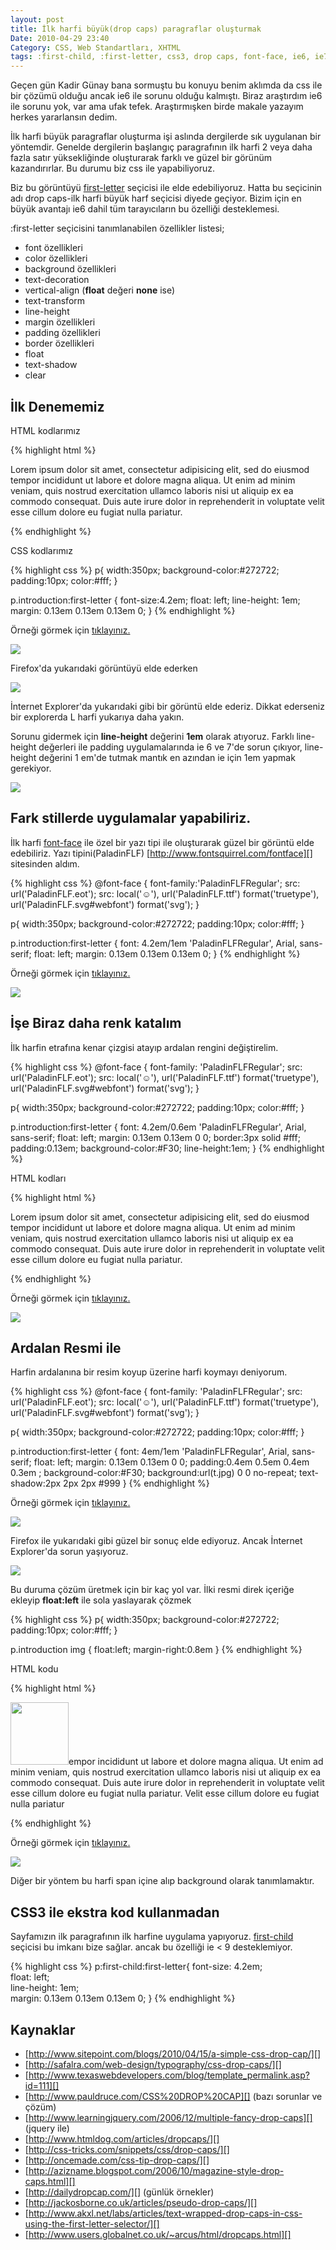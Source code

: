 ```yaml
---
layout: post
title: İlk harfi büyük(drop caps) paragraflar oluşturmak
Date: 2010-04-29 23:40
Category: CSS, Web Standartları, XHTML
tags: :first-child, :first-letter, css3, drop caps, font-face, ie6, ie7, ilk harfi büyük paragraf
---
```


Geçen gün Kadir Günay bana sormuştu bu konuyu benim aklımda da css ile
bir çözümü olduğu ancak ie6 ile sorunu olduğu kalmıştı. Biraz araştırdım
ie6 ile sorunu yok, var ama ufak tefek. Araştırmışken birde makale
yazayım herkes yararlansın dedim.

İlk harfi büyük paragraflar oluşturma işi aslında dergilerde sık
uygulanan bir yöntemdir. Genelde dergilerin başlangıç paragrafının ilk
harfi 2 veya daha fazla satır yüksekliğinde oluşturarak farklı ve güzel
bir görünüm kazandırırlar. Bu durumu biz css ile yapabiliyoruz. 

Biz bu görüntüyü [first-letter][] seçicisi ile elde edebiliyoruz. Hatta
bu seçicinin adı drop caps-ilk harfi büyük harf seçicisi diyede geçiyor.
Bizim için en büyük avantajı ie6 dahil tüm tarayıcıların bu özelliği
desteklemesi.

:first-letter seçicisini tanımlanabilen özellikler listesi;

-   font özellikleri
-   color özellikleri
-   background özellikleri
-   text-decoration
-   vertical-align (**float** değeri **none** ise)
-   text-transform
-   line-height
-   margin özellikleri
-   padding özellikleri
-   border özellikleri
-   float
-   text-shadow
-   clear

## İlk Denememiz

HTML kodlarımız

{% highlight html %}
<p class="introduction">
Lorem ipsum dolor sit amet, consectetur adipisicing elit, sed do eiusmod tempor incididunt ut labore et dolore magna aliqua. Ut enim ad minim veniam, quis nostrud exercitation ullamco laboris nisi ut aliquip ex ea commodo consequat. Duis aute irure dolor in reprehenderit in voluptate velit esse cillum dolore eu fugiat nulla pariatur.
</p>
{% endhighlight %}

CSS kodlarımız

{% highlight css %}
p{
	width:350px;
	background-color:#272722;
	padding:10px;
	color:#fff;
}

p.introduction:first-letter {
	font-size:4.2em;
	float: left;
	line-height: 1em;
	margin: 0.13em 0.13em 0.13em 0;
}
{% endhighlight %}


Örneği görmek için [tıklayınız.][]

![][100]

Firefox'da yukarıdaki görüntüyü elde ederken

![][1]

İnternet Explorer'da yukarıdaki gibi bir görüntü elde ederiz. Dikkat
ederseniz bir explorerda L harfi yukarıya daha yakın.

Sorunu gidermek için **line-height** değerini **1em** olarak atıyoruz.
Farklı line-height değerleri ile padding uygulamalarında ie 6 ve 7'de
sorun çıkıyor, line-height değerini 1 em'de tutmak mantık en azından ie
için 1em yapmak gerekiyor.

![][2]

## Fark stillerde uygulamalar yapabiliriz.

İlk harfi [font-face][] ile özel bir yazı tipi ile oluşturarak güzel bir
görüntü elde edebiliriz. Yazı tipini(PaladinFLF)
[http://www.fontsquirrel.com/fontface][] sitesinden aldım.

{% highlight css %}
@font-face {
	font-family:'PaladinFLFRegular';
	src: url('PaladinFLF.eot');
	src: local('☺'), url('PaladinFLF.ttf') format('truetype'), url('PaladinFLF.svg#webfont') format('svg');
}

p{
	width:350px;
	background-color:#272722;
	padding:10px;
	color:#fff;
}

p.introduction:first-letter {
	font: 4.2em/1em 'PaladinFLFRegular', Arial, sans-serif;
	float: left;
	margin: 0.13em 0.13em 0.13em 0;
}
{% endhighlight %}

Örneği görmek için [tıklayınız.][3]

![][4]

## İşe Biraz daha renk katalım

İlk harfin etrafına kenar çizgisi atayıp ardalan rengini değiştirelim.

{% highlight css %}
@font-face {
	font-family: 'PaladinFLFRegular';
	src: url('PaladinFLF.eot');
	src: local('☺'), url('PaladinFLF.ttf') format('truetype'), url('PaladinFLF.svg#webfont') format('svg');
}

p{
	width:350px;
	background-color:#272722;
	padding:10px;
	color:#fff;
}

p.introduction:first-letter {
	font: 4.2em/0.6em 'PaladinFLFRegular', Arial, sans-serif;
    float: left;
    margin: 0.13em 0.13em 0 0;
	border:3px solid #fff;
	padding:0.13em;
	background-color:#F30;
	line-height:1em;
}
{% endhighlight %}

HTML kodları

{% highlight html %}
<p class="introduction">Lorem ipsum dolor sit amet, consectetur adipisicing elit, sed do eiusmod tempor incididunt ut labore et dolore magna aliqua. Ut enim ad minim veniam, quis nostrud exercitation ullamco laboris nisi ut aliquip ex ea commodo consequat. Duis aute irure dolor in reprehenderit in voluptate velit esse cillum dolore eu fugiat nulla pariatur.
</p>
{% endhighlight %}

Örneği görmek için [tıklayınız.][5]

![][6]

## Ardalan Resmi ile

Harfin ardalanına bir resim koyup üzerine harfi koymayı deniyorum.

{% highlight css %}
 @font-face {
	font-family: 'PaladinFLFRegular';
	src: url('PaladinFLF.eot');
	src: local('☺'), url('PaladinFLF.ttf') format('truetype'), url('PaladinFLF.svg#webfont') format('svg');
}

p{
	width:350px;
	background-color:#272722;
	padding:10px;
	color:#fff;
}

p.introduction:first-letter {
	font: 4em/1em 'PaladinFLFRegular', Arial, sans-serif;
    float: left;
    margin: 0.13em 0.13em 0 0;
	padding:0.4em 0.5em 0.4em 0.3em ;
	background-color:#F30;
	background:url(t.jpg) 0 0 no-repeat;
	text-shadow:2px 2px 2px #999
}
{% endhighlight %}


Örneği görmek için [tıklayınız.][7]

![][8]

Firefox ile yukarıdaki gibi güzel bir sonuç elde ediyoruz. Ancak
İnternet Explorer'da sorun yaşıyoruz. 

![][9]

Bu duruma çözüm üretmek için bir kaç yol var. İlki resmi direk içeriğe
ekleyip **float:left** ile sola yaslayarak çözmek 

{% highlight css %}
p{
	width:350px;
	background-color:#272722;
	padding:10px;
	color:#fff;
}

p.introduction img {
	float:left;
	margin-right:0.8em
}
{% endhighlight %}

HTML kodu

{% highlight html %}
<p class="introduction"><img src="t1.jpg" width="93" height="100" />empor incididunt ut labore et dolore magna aliqua. Ut enim ad minim veniam, quis nostrud exercitation ullamco laboris nisi ut aliquip ex ea commodo consequat. Duis aute irure dolor in reprehenderit in voluptate velit esse cillum dolore eu fugiat nulla pariatur. Velit esse cillum dolore eu fugiat nulla pariatur</p>
{% endhighlight %}


Örneği görmek için [tıklayınız.][10]

![][11]

Diğer bir yöntem bu harfi span içine alıp background olarak
tanımlamaktır.

## CSS3 ile ekstra kod kullanmadan

Sayfamızın ilk paragrafının ilk harfine uygulama yapıyoruz.
[first-child][] seçicisi bu imkanı bize sağlar. ancak bu özelliği ie < 9 desteklemiyor.

{% highlight css %}
p:first-child:first-letter{
  font-size: 4.2em;  
  float: left;  
  line-height: 1em;  
  margin: 0.13em 0.13em 0.13em 0;
}
{% endhighlight %}


## Kaynaklar

-   [http://www.sitepoint.com/blogs/2010/04/15/a-simple-css-drop-cap/][]
-   [http://safalra.com/web-design/typography/css-drop-caps/][]
-   [http://www.texaswebdevelopers.com/blog/template_permalink.asp?id=111][]
-   [http://www.pauldruce.com/CSS%20DROP%20CAP][] (bazı sorunlar ve çözüm)
-   [http://www.learningjquery.com/2006/12/multiple-fancy-drop-caps][] (jquery ile)
-   [http://www.htmldog.com/articles/dropcaps/][]
-   [http://css-tricks.com/snippets/css/drop-caps/][]
-   [http://oncemade.com/css-tip-drop-caps/][]
-   [http://azizname.blogspot.com/2006/10/magazine-style-drop-caps.html][]
-   [http://dailydropcap.com/][] (günlük örnekler)
-   [http://jackosborne.co.uk/articles/pseudo-drop-caps/][]
-   [http://www.akxl.net/labs/articles/text-wrapped-drop-caps-in-css-using-the-first-letter-selector/][]
-   [http://www.users.globalnet.co.uk/~arcus/html/dropcaps.html][]

  [first-letter]: http://fatihhayrioglu.com/pseudo-siniflari-ve-pseudo-elementleri/
  [tıklayınız.]: /dokumanlar/ilk_harf_buyuk/ilk_harf_buyuk.html
  [100]: /images/drop_caps_01.gif
  [1]: /images/drop_caps_02.gif
  [2]: /images/drop_caps_03.gif
  [font-face]: http://www.fatihhayrioglu.com/font-face-kullanimi/
  [http://www.fontsquirrel.com/fontface]: http://www.fontsquirrel.com/fontface
  [3]: /dokumanlar/ilk_harf_buyuk/ilk_harf_buyuk2.html
  [4]: /images/drop_caps_04.gif
  [5]: /dokumanlar/ilk_harf_buyuk/ilk_harf_buyuk3.html
  [6]: /images/drop_caps_05.gif
  [7]: /dokumanlar/ilk_harf_buyuk/ilk_harf_buyuk4.html
  [8]: /images/drop_caps_06.gif
  [9]: /images/drop_caps_07.gif
  [10]: /dokumanlar/ilk_harf_buyuk/ilk_harf_buyuk4c.html
  [11]: /images/drop_caps_08.gif
  [first-child]: http://fatihhayrioglu.com/pseudo-siniflari-ve-pseudo-elementleri/
  [http://www.sitepoint.com/blogs/2010/04/15/a-simple-css-drop-cap/]: http://www.sitepoint.com/blogs/2010/04/15/a-simple-css-drop-cap/
  [http://safalra.com/web-design/typography/css-drop-caps/]: http://safalra.com/web-design/typography/css-drop-caps/
  [http://www.texaswebdevelopers.com/blog/template_permalink.asp?id=111]: http://www.texaswebdevelopers.com/blog/template_permalink.asp?id=111
  [http://www.pauldruce.com/CSS%20DROP%20CAP]: http://www.pauldruce.com/CSS%20DROP%20CAP
  [http://www.learningjquery.com/2006/12/multiple-fancy-drop-caps]: http://www.learningjquery.com/2006/12/multiple-fancy-drop-caps
  [http://www.htmldog.com/articles/dropcaps/]: http://www.htmldog.com/articles/dropcaps/
  [http://css-tricks.com/snippets/css/drop-caps/]: http://css-tricks.com/snippets/css/drop-caps/
  [http://oncemade.com/css-tip-drop-caps/]: http://oncemade.com/css-tip-drop-caps/
  [http://azizname.blogspot.com/2006/10/magazine-style-drop-caps.html]: http://azizname.blogspot.com/2006/10/magazine-style-drop-caps.html
  [http://dailydropcap.com/]: http://dailydropcap.com/
  [http://jackosborne.co.uk/articles/pseudo-drop-caps/]: http://jackosborne.co.uk/articles/pseudo-drop-caps/
  [http://www.akxl.net/labs/articles/text-wrapped-drop-caps-in-css-using-the-first-letter-selector/]: http://www.akxl.net/labs/articles/text-wrapped-drop-caps-in-css-using-the-first-letter-selector/
  [http://www.users.globalnet.co.uk/~arcus/html/dropcaps.html]: http://www.users.globalnet.co.uk/~arcus/html/dropcaps.html
